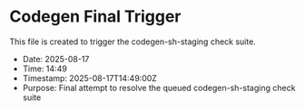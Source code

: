 # Codegen Final Trigger

This file is created to trigger the codegen-sh-staging check suite.

- Date: 2025-08-17
- Time: 14:49
- Timestamp: 2025-08-17T14:49:00Z
- Purpose: Final attempt to resolve the queued codegen-sh-staging check suite

